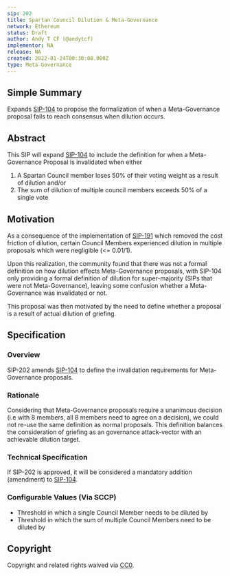 ```yaml
---
sip: 202
title: Spartan Council Dilution & Meta-Governance
network: Ethereum
status: Draft
author: Andy T CF (@andytcf)
implementor: NA
release: NA
created: 2022-01-24T00:30:00.000Z
type: Meta-Governance
---
```


## Simple Summary

<!--"If you can't explain it simply, you don't understand it well enough." Simply describe the outcome the proposed changes intends to achieve. This should be non-technical and accessible to a casual community member.-->

Expands [SIP-104](https://sips.synthetix.io/sips/sip-104/) to propose the formalization of when a Meta-Governance proposal fails to reach consensus when dilution occurs.

## Abstract

<!--A short (~200 word) description of the proposed change, the abstract should clearly describe the proposed change. This is what *will* be done if the SIP is implemented, not *why* it should be done or *how* it will be done. If the SIP proposes deploying a new contract, write, "We propose to deploy a new contract that will do x".-->

This SIP will expand [SIP-104](https://sips.synthetix.io/sips/sip-104/) to include the definition for when a Meta-Governance Proposal is invalidated when either

1. A Spartan Council member loses 50% of their voting weight as a result of dilution and/or
2. The sum of dilution of multiple council members exceeds 50% of a single vote

## Motivation

<!--This is the problem statement. This is the *why* of the SIP. It should clearly explain *why* the current state of the protocol is inadequate.  It is critical that you explain *why* the change is needed, if the SIP proposes changing how something is calculated, you must address *why* the current calculation is inaccurate or wrong. This is not the place to describe how the SIP will address the issue!-->

As a consequence of the implementation of [SIP-191](https://sips.synthetix.io/sips/sip-191/) which removed the cost friction of dilution, certain Council Members experienced dilution in multiple proposals which were negligible (<= 0.01/1).

Upon this realization, the community found that there was not a formal definition on how dilution effects Meta-Governance proposals, with SIP-104 only providing a formal definition of dilution for super-majority (SIPs that were not Meta-Governance), leaving some confusion whether a Meta-Governance was invalidated or not.

This proposal was then motivated by the need to define whether a proposal is a result of actual dilution of griefing.

## Specification

<!--The specification should describe the syntax and semantics of any new feature, there are five sections
1. Overview
2. Rationale
3. Technical Specification
4. Test Cases
5. Configurable Values
-->

### Overview

<!--This is a high-level overview of *how* the SIP will solve the problem. The overview should clearly describe how the new feature will be implemented-->

SIP-202 amends [SIP-104](https://sips.synthetix.io/sips/sip-104/) to define the invalidation requirements for Meta-Governance proposals.

### Rationale

<!--This is where you explain the reasoning behind how you propose to solve the problem. Why did you propose to implement the change in this way, what were the considerations and trade-offs? The rationale fleshes out what motivated the design and why particular design decisions were made. It should describe alternate designs that were considered and related work. The rationale may also provide evidence of consensus within the community, and should discuss important objections or concerns raised during discussion.-->

Considering that Meta-Governance proposals require a unanimous decision (i.e with 8 members, all 8 members need to agree on a decision), we could not re-use the same definition as normal proposals. This definition balances the consideration of griefing as an governance attack-vector with an achievable dilution target.

### Technical Specification

If SIP-202 is approved, it will be considered a mandatory addition (amendment) to [SIP-104](https://sips.synthetix.io/sips/sip-104/).

### Configurable Values (Via SCCP)

<!--Please list all values configurable via SCCP under this implementation.-->

- Threshold in which a single Council Member needs to be diluted by
- Threshold in which the sum of multiple Council Members need to be diluted by

## Copyright

Copyright and related rights waived via [CC0](https://creativecommons.org/publicdomain/zero/1.0/).
